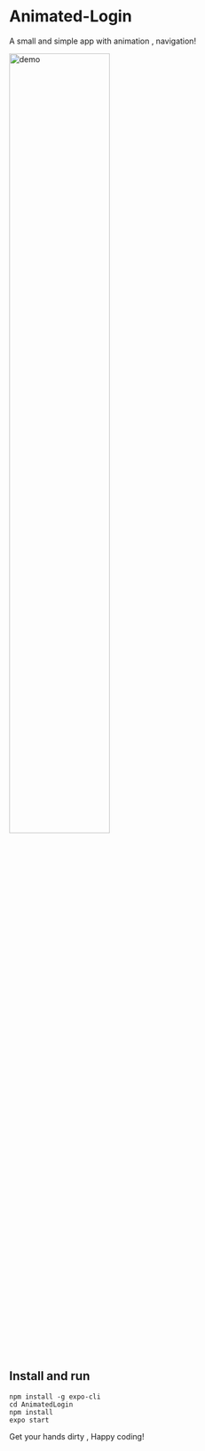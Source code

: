 # Animated-Login

A small and simple app with animation ,  navigation!


<img src="demo.gif" alt="demo" width="60%"/>

## Install and run 
```
npm install -g expo-cli
cd AnimatedLogin
npm install
expo start
```

Get your hands dirty , Happy coding!